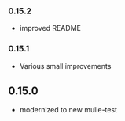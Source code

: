 ### 0.15.2

* improved README

### 0.15.1

* Various small improvements

## 0.15.0

* modernized to new mulle-test
